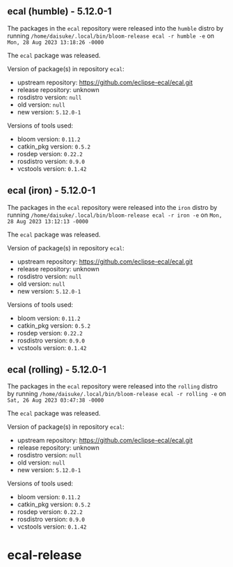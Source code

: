 ## ecal (humble) - 5.12.0-1

The packages in the `ecal` repository were released into the `humble` distro by running `/home/daisuke/.local/bin/bloom-release ecal -r humble -e` on `Mon, 28 Aug 2023 13:18:26 -0000`

The `ecal` package was released.

Version of package(s) in repository `ecal`:

- upstream repository: https://github.com/eclipse-ecal/ecal.git
- release repository: unknown
- rosdistro version: `null`
- old version: `null`
- new version: `5.12.0-1`

Versions of tools used:

- bloom version: `0.11.2`
- catkin_pkg version: `0.5.2`
- rosdep version: `0.22.2`
- rosdistro version: `0.9.0`
- vcstools version: `0.1.42`


## ecal (iron) - 5.12.0-1

The packages in the `ecal` repository were released into the `iron` distro by running `/home/daisuke/.local/bin/bloom-release ecal -r iron -e` on `Mon, 28 Aug 2023 13:12:13 -0000`

The `ecal` package was released.

Version of package(s) in repository `ecal`:

- upstream repository: https://github.com/eclipse-ecal/ecal.git
- release repository: unknown
- rosdistro version: `null`
- old version: `null`
- new version: `5.12.0-1`

Versions of tools used:

- bloom version: `0.11.2`
- catkin_pkg version: `0.5.2`
- rosdep version: `0.22.2`
- rosdistro version: `0.9.0`
- vcstools version: `0.1.42`


## ecal (rolling) - 5.12.0-1

The packages in the `ecal` repository were released into the `rolling` distro by running `/home/daisuke/.local/bin/bloom-release ecal -r rolling -e` on `Sat, 26 Aug 2023 03:47:38 -0000`

The `ecal` package was released.

Version of package(s) in repository `ecal`:

- upstream repository: https://github.com/eclipse-ecal/ecal.git
- release repository: unknown
- rosdistro version: `null`
- old version: `null`
- new version: `5.12.0-1`

Versions of tools used:

- bloom version: `0.11.2`
- catkin_pkg version: `0.5.2`
- rosdep version: `0.22.2`
- rosdistro version: `0.9.0`
- vcstools version: `0.1.42`


# ecal-release
